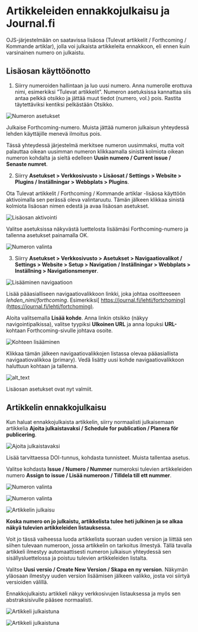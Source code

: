 # Artikkeleiden ennakkojulkaisu ja Journal.fi

OJS-järjestelmään on saatavissa lisäosa (Tulevat artikkelit / Forthcoming / Kommande artiklar), jolla voi julkaista artikkeleita ennakkoon, eli ennen kuin varsinainen numero on julkaistu.

## Lisäosan käyttöönotto

1. Siirry numeroiden hallintaan ja luo uusi numero. Anna numerolle erottuva nimi, esimerkiksi ”Tulevat artikkelit”. Numeron asetuksissa kannattaa siis antaa pelkkä otsikko ja jättää muut tiedot (numero, vol.) pois. Rastita täytettäviksi kentiksi pelkästään Otsikko.

![Numeron asetukset](../_media/ennakkojulkaisu-1.png "Numeron asetukset")

Julkaise Forthcoming-numero. Muista jättää numeron julkaisun yhteydessä lehden käyttäjille menevä ilmoitus pois.

Tässä yhteydessä järjestelmä merkitsee numeron uusimmaksi, mutta voit palauttaa oikean uusimman numeron klikkaamalla sinistä kolmiota oikean numeron kohdalta ja sieltä edelleen **Uusin numero / Current issue  / Senaste numret**.


2. Siirry **Asetukset > Verkkosivusto > Lisäosat / Settings > Website > Plugins / Inställningar > Webbplats > Plugins**.

Ota Tulevat artikkelit / Forthcoming / Kommande artiklar -lisäosa käyttöön aktivoimalla sen perässä oleva valintaruutu. Tämän jälkeen klikkaa sinistä kolmiota lisäosan nimen edestä ja avaa lisäosan asetukset.

![Lisäosan aktivointi](../_media/ennakkojulkaisu-2.png "Lisäosan aktivointi")

Valitse asetuksissa näkyvästä luettelosta lisäämäsi Forthcoming-numero ja tallenna asetukset painamalla OK.

![Numeron valinta](../_media/ennakkojulkaisu-3.png "Numeron valinta")

3. Siirry **Asetukset > Verkkosivusto > Asetukset > Navigaatiovalikot / Settings > Website > Setup > Navigation / Inställningar > Webbplats > Inställning > Navigationsmenyer**.

![Lisääminen navigaatioon](../_media/ennakkojulkaisu-4.png "Lisääminen navigaatioon")

Lisää pääasialliseen navigaatiovalikkoon linkki, joka johtaa osoitteeseen *lehden_nimi/forthcoming*. Esimerkiksi[ https://journal.fi/lehti/fortchoming](https://journal.fi/lehti/fortchoming).


Aloita valitsemalla **Lisää kohde**. Anna linkin otsikko (näkyy navigointipalkissa), valitse tyypiksi **Ulkoinen URL** ja anna lopuksi **URL-** kohtaan Forthcoming-sivulle johtava osoite.

![Kohteen lisääminen](../_media/ennakkojulkaisu-5.png "Kohde navigaatiovalikkoon")
 
Klikkaa tämän jälkeen navigaatiovalikkojen listassa olevaa pääasiallista navigaatiovalikkoa (primary). Vedä lisätty uusi kohde navigaatiovalikkoon haluttuun kohtaan ja tallenna.

![alt_text](../_media/ennakkojulkaisu-6.png "image_tooltip")
 
Lisäosan asetukset ovat nyt valmiit.

## Artikkelin ennakkojulkaisu

Kun haluat ennakkojulkaista artikkelin, siirry normaalisti julkaisemaan artikkelia **Ajoita julkaistavaksi / Schedule for publication / Planera för publicering**.

![Ajoita julkaistavaksi](../_media/ennakkojulkaisu-7.png "Ajoita julkaistavaksi")

Lisää tarvittaessa DOI-tunnus, kohdasta tunnisteet. Muista tallentaa asetus.

Valitse kohdasta **Issue / Numero / Nummer** numeroksi tulevien artikkeleiden numero **Assign to issue / Lisää numeroon / Tilldela till ett nummer**.

![Numeron valinta](../_media/ennakkojulkaisu-8.png "Numeron valinta")

![Numeron valinta](../_media/ennakkojulkaisu-9.png "Numeron valinta")

![Artikkelin julkaisu](../_media/ennakkojulkaisu-10.png "Artikkelin julkaisu")

**Koska numero on jo julkaistu, artikkelista tulee heti julkinen ja se alkaa näkyä tulevien artikkeleiden listauksessa.**

Voit jo tässä vaiheessa luoda artikkelista suoraan uuden version ja liittää sen siihen tulevaan numeroon, jossa artikkelin on tarkoitus ilmestyä. Tällä tavalla artikkeli ilmestyy automaattisesti numeron julkaisun yhteydessä sen sisällysluettelossa ja poistuu tulevien artikkeleiden listalta.

Valitse **Uusi versio / Create New Version / Skapa en ny version**. Näkymän yläosaan ilmestyy uuden version lisäämisen jälkeen valikko, josta voi siirtyä versioiden välillä.

Ennakkojulkaistu artikkeli näkyy verkkosivujen listauksessa ja myös sen abstraksisivulle pääsee normaalisti.

![Artikkeli julkaistuna](../_media/ennakkojulkaisu-11.png "Artikkeli julkaistuna")

![Artikkeli julkaistuna](../_media/ennakkojulkaisu-12.png "Artikkeli julkaistuna")


 

 

 
